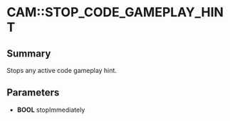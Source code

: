 # CAM::STOP_CODE_GAMEPLAY_HINT

## Summary
Stops any active code gameplay hint.

## Parameters
* **BOOL** stopImmediately